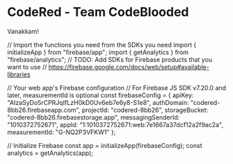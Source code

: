 # CodeRed - Team CodeBlooded
Vanakkam!

// Import the functions you need from the SDKs you need
import { initializeApp } from "firebase/app";
import { getAnalytics } from "firebase/analytics";
// TODO: Add SDKs for Firebase products that you want to use
// https://firebase.google.com/docs/web/setup#available-libraries

// Your web app's Firebase configuration
// For Firebase JS SDK v7.20.0 and later, measurementId is optional
const firebaseConfig = {
  apiKey: "AIzaSyDo5rCPRJqIfLzH0kD0Uv6eb7e6y8-S1e8",
  authDomain: "codered-8bb26.firebaseapp.com",
  projectId: "codered-8bb26",
  storageBucket: "codered-8bb26.firebasestorage.app",
  messagingSenderId: "1010372752671",
  appId: "1:1010372752671:web:7e1667a37dcf12a2f9ac2a",
  measurementId: "G-NQ2P3VFKW1"
};

// Initialize Firebase
const app = initializeApp(firebaseConfig);
const analytics = getAnalytics(app);